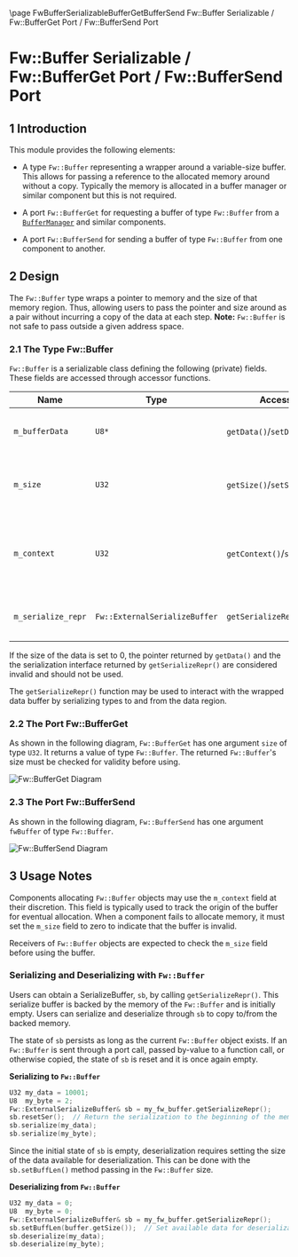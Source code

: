 \page FwBufferSerializableBufferGetBufferSend Fw::Buffer Serializable / Fw::BufferGet Port / Fw::BufferSend Port
# Fw::Buffer Serializable / Fw::BufferGet Port / Fw::BufferSend Port

## 1 Introduction

This module provides the following elements:

* A type `Fw::Buffer` representing a wrapper around a variable-size buffer. This allows for passing a reference to the
allocated memory around without a copy. Typically the memory is allocated in a buffer manager or similar component but 
this is not required.
* A port `Fw::BufferGet` for requesting a buffer of type `Fw::Buffer` from
a [`BufferManager`](../../../Svc/BufferManager/docs/sdd.md) and similar components.

* A port `Fw::BufferSend` for sending a buffer of type `Fw::Buffer` from one component to another.

## 2 Design

The `Fw::Buffer` type wraps a pointer to memory and the size of that memory region. Thus, allowing users to pass the
pointer and size around as a pair without incurring a copy of the data at each step. **Note:** `Fw::Buffer` is not safe
to pass outside a given address space.

### 2.1 The Type Fw::Buffer

`Fw::Buffer` is a serializable class defining the following (private) fields. These fields are accessed through accessor functions.

Name | Type | Accessors | Purpose
---- | ---- | --------- | -------
`m_bufferData` | `U8*` | `getData()`/`setData()`       | Pointer to the raw memory wrapped by this buffer
`m_size`       | `U32` | `getSize()`/`setSize()`       | Size of the raw memory region wrapped by this buffer
`m_context`    | `U32` | `getContext()`/`setContext()` | Context of buffer's origin. Used to track buffers created by [`BufferManager`](../../../Svc/BufferManager/docs/sdd.md)
`m_serialize_repr` | `Fw::ExternalSerializeBuffer` | `getSerializeRepr()` | Interface for serialization to internal buffer

If the size of the data is set to 0, the pointer returned by `getData()` and the the serialization interface returned by
`getSerializeRepr()` are considered invalid and should not be used.

The `getSerializeRepr()` function may be used to interact with the wrapped data buffer by serializing types to and from
the data region.


### 2.2 The Port Fw::BufferGet

As shown in the following diagram, `Fw::BufferGet` has one argument `size` of type `U32`. It returns a value of type
`Fw::Buffer`. The returned `Fw::Buffer`'s size must be checked for validity before using.

![`Fw::BufferGet` Diagram](img/BufferGetBDD.jpg "Fw::BufferGet Port")

### 2.3 The Port Fw::BufferSend

As shown in the following diagram, `Fw::BufferSend` has one argument `fwBuffer` of type `Fw::Buffer`.

![`Fw::BufferSend` Diagram](img/BufferSendBDD.jpg "Fw::BufferSend Port")

## 3 Usage Notes

Components allocating `Fw::Buffer` objects may use the `m_context` field at their discretion. This field is typically
used to track the origin of the buffer for eventual allocation. When a component fails to allocate memory, it must set
the `m_size` field to zero to indicate that the buffer is invalid.

Receivers of `Fw::Buffer` objects are expected to check the `m_size` field before using the buffer.

### Serializing and Deserializing with `Fw::Buffer`

Users can obtain a SerializeBuffer, `sb`, by calling `getSerializeRepr()`. This serialize buffer is backed by the memory
of the `Fw::Buffer` and is initially empty.  Users can serialize and deserialize through `sb` to copy to/from the backed
memory. 

The state of `sb` persists as long as the current `Fw::Buffer` object exists. If an `Fw::Buffer` is sent through a port
call, passed by-value to a function call, or otherwise copied, the state of `sb` is reset and it is once again empty.

**Serializing to `Fw::Buffer`**
```c++
U32 my_data = 10001;
U8  my_byte = 2;
Fw::ExternalSerializeBuffer& sb = my_fw_buffer.getSerializeRepr();
sb.resetSer();  // Return the serialization to the beginning of the memory region
sb.serialize(my_data);
sb.serialize(my_byte);
```

Since the initial state of `sb` is empty, deserialization requires setting the size of the data available for
deserialization. This can be done with the `sb.setBuffLen()` method passing in the `Fw::Buffer` size.

**Deserializing from `Fw::Buffer`**
```c++
U32 my_data = 0;
U8  my_byte = 0;
Fw::ExternalSerializeBuffer& sb = my_fw_buffer.getSerializeRepr();
sb.setBuffLen(buffer.getSize());  // Set available data for deserialization to the whole memory region
sb.deserialize(my_data);
sb.deserialize(my_byte);
```
